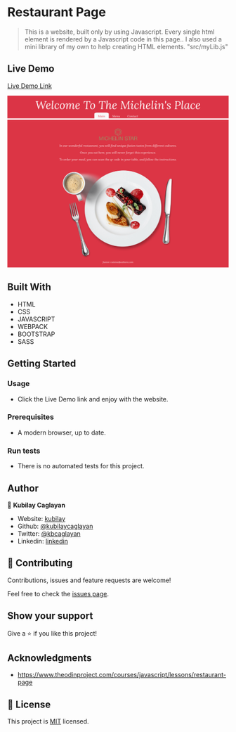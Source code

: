 # Restaurant Page

> This is a website, built only by using Javascript. Every single html element is rendered by a Javascript code in this page..
> I also used a mini library of my own to help creating HTML elements. "src/myLib.js"

## Live Demo

[Live Demo Link](https://raw.githack.com/kubilaycaglayan/Restaurant-Page/restaurant/dist/index.html)

![screenshot](./src/rp.png)

## Built With

- HTML
- CSS
- JAVASCRIPT
- WEBPACK
- BOOTSTRAP
- SASS

## Getting Started

### Usage

- Click the Live Demo link and enjoy with the website.

### Prerequisites

- A modern browser, up to date.

### Run tests

- There is no automated tests for this project.

## Author

👤 **Kubilay Caglayan**

- Website: [kubilay](https://kubilaycaglayan.com)
- Github: [@kubilaycaglayan](https://github.com/kubilaycaglayan)
- Twitter: [@kbcaglayan](https://twitter.com/kbcaglayan)
- Linkedin: [linkedin](https://linkedin.com/in/kubilaycaglayan)

## 🤝 Contributing

Contributions, issues and feature requests are welcome!

Feel free to check the [issues page](https://github.com/kubilaycaglayan/Restaurant-Page/issues).

## Show your support

Give a ⭐️ if you like this project!

## Acknowledgments

- https://www.theodinproject.com/courses/javascript/lessons/restaurant-page

## 📝 License

This project is [MIT](LICENSE) licensed.
